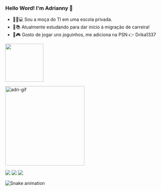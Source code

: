 ### Hello Word! I'm Adrianny 👋


- 👩🏻💻 Sou a moça do TI em uma escola privada.
- 📜📚 Atualmente estudando para dar inicio à migração de carreira!
- 👾🎮 Gosto de jogar uns joguinhos, me adiciona na PSN 👉 Drika1337

<!--
- 🤔 I’m looking for help with ...
- 💬 Ask me about ...
- 📫 How to reach me: ...
- 😄 Pronouns: ...
- ⚡ Fun fact: ...
-->

<div align="left">
  <a href="https://github.com/adriannylelis">
  <img height="120em" src="https://github-readme-stats.vercel.app/api?username=adriannylelis&show_icons=true&theme=dracula&include_all_commits=false&count_private=true"/>
    
 <!-- <img height="120em" src="https://github-readme-stats.vercel.app/api/top-langs/?username=adriannylelis&layout=compact&langs_count=7&theme=dracula"/> -->

  <p>
  <img height="250em" src="https://i.ibb.co/wycJ1FL/adri-gif.gif" alt="adri-gif" border="0">  
    
  <a href="https://www.linkedin.com/in/adrianny-lelis-092420172/" target="_blank"><img src="https://img.shields.io/badge/-LinkedIn-%230077B5?style=for-the-badge&logo=linkedin&logoColor=white" target="_blank"></a> 
  <a href="mailto:adrianny.lelis@gmail.com" target="_blank"><img src="https://img.shields.io/badge/Gmail-D14836?style=for-the-badge&logo=gmail&logoColor=white"></a>
  <a href="https://www.instagram.com/adriannylelis/" target="_blank"><img src="https://img.shields.io/badge/Instagram-E4405F?style=for-the-badge&logo=instagram&logoColor=white"></a>
    
![Snake animation](https://github.com/adriannylelis/adriannylelis/blob/output/github-contribution-grid-snake.svg)
 
</div>
